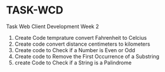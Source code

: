 # TASK-WCD

Task Web Client Development Week 2
1. Create Code temprature convert Fahrenheit to Celcius
2. Create code convert distance centimeters to kilometers
3. Create code to  Check if a Number is Even or Odd
4. Create code to Remove the First Occurrence of a Substring
5. create Code to Check if a String is a Palindrome



